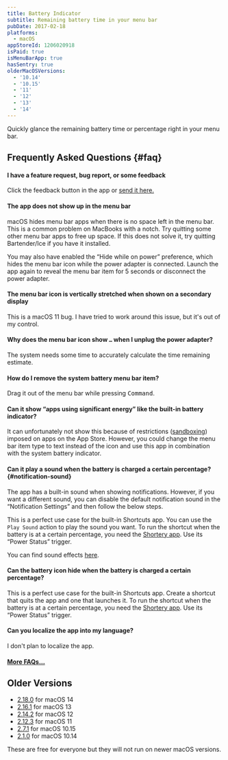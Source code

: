 ```yaml
---
title: Battery Indicator
subtitle: Remaining battery time in your menu bar
pubDate: 2017-02-18
platforms:
  - macOS
appStoreId: 1206020918
isPaid: true
isMenuBarApp: true
hasSentry: true
olderMacOSVersions:
  - '10.14'
  - '10.15'
  - '11'
  - '12'
  - '13'
  - '14'
---
```


Quickly glance the remaining battery time or percentage right in your menu bar.

## Frequently Asked Questions {#faq}

#### I have a feature request, bug report, or some feedback

Click the feedback button in the app or [send it here.](https://sindresorhus.com/feedback?product=Battery%20Indicator&referrer=Website-FAQ)

#### The app does not show up in the menu bar

macOS hides menu bar apps when there is no space left in the menu bar. This is a common problem on MacBooks with a notch. Try quitting some other menu bar apps to free up space. If this does not solve it, try quitting Bartender/Ice if you have it installed.

You may also have enabled the “Hide while on power” preference, which hides the menu bar icon while the power adapter is connected. Launch the app again to reveal the menu bar item for 5 seconds or disconnect the power adapter.

#### The menu bar icon is vertically stretched when shown on a secondary display

This is a macOS 11 bug. I have tried to work around this issue, but it's out of my control.

#### Why does the menu bar icon show `…` when I unplug the power adapter?

The system needs some time to accurately calculate the time remaining estimate.

#### How do I remove the system battery menu bar item?

Drag it out of the menu bar while pressing <kbd>Command</kbd>.

#### Can it show “apps using significant energy” like the built-in battery indicator?

It can unfortunately not show this because of restrictions ([sandboxing](/apps/faq#macos-sandbox)) imposed on apps on the App Store. However, you could change the menu bar item type to text instead of the icon and use this app in combination with the system battery indicator.

#### Can it play a sound when the battery is charged a certain percentage? {#notification-sound}

The app has a built-in sound when showing notifications. However, if you want a different sound, you can disable the default notification sound in the “Notification Settings” and then follow the below steps.

This is a perfect use case for the built-in Shortcuts app. You can use the `Play Sound` action to play the sound you want. To run the shortcut when the battery is at a certain percentage, you need the [Shortery app](https://apps.apple.com/app/id1594183810). Use its “Power Status” trigger.

You can find sound effects [here](https://pixabay.com/sound-effects/search/interface/).

#### Can the battery icon hide when the battery is charged a certain percentage?

This is a perfect use case for the built-in Shortcuts app. Create a shortcut that quits the app and one that launches it. To run the shortcut when the battery is at a certain percentage, you need the [Shortery app](https://apps.apple.com/app/id1594183810). Use its “Power Status” trigger.

#### Can you localize the app into my language?

I don't plan to localize the app.

#### [More FAQs…](/apps/faq)

## Older Versions

- [2.18.0](https://github.com/user-attachments/files/19015442/Battery.Indicator.2.18.0.-.macOS.14.zip) for macOS 14
- [2.16.1](https://github.com/sindresorhus/meta/files/13942534/Battery.Indicator.2.16.1.-.macOS.13.zip) for macOS 13
- [2.14.2](https://github.com/sindresorhus/meta/files/10759031/Battery.Indicator.2.14.2.-.macOS.12.zip) for macOS 12
- [2.12.3](https://github.com/sindresorhus/meta/files/8759816/Battery.Indicator.2.12.3.-.macOS.11.zip) for macOS 11
- [2.7.1](https://github.com/sindresorhus/meta/files/6565005/Battery.Indicator.2.7.1.-.macOS.10.15.zip) for macOS 10.15
- [2.1.0](https://github.com/sindresorhus/meta/files/4127047/Battery-Indicator-2.1.0-Mojave.zip) for macOS 10.14

These are free for everyone but they will not run on newer macOS versions.
